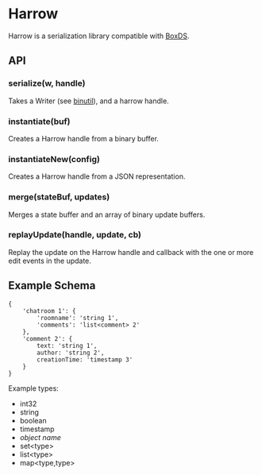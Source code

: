 
# Harrow

Harrow is a serialization library compatible with [BoxDS](https://github.com/lfdoherty/boxds).

## API

### serialize(w, handle)
Takes a Writer (see [binutil](https://github.com/lfdoherty/binutil)), and a harrow handle.

### instantiate(buf)
Creates a Harrow handle from a binary buffer.
### instantiateNew(config)
Creates a Harrow handle from a JSON representation.

### merge(stateBuf, updates)
Merges a state buffer and an array of binary update buffers.

### replayUpdate(handle, update, cb)
Replay the update on the Harrow handle and callback with the one or more edit events in the update.

## Example Schema

	{
		'chatroom 1': {
			'roomname': 'string 1',
			'comments': 'list<comment> 2'
		},
		'comment 2': {
			text: 'string 1',
			author: 'string 2',
			creationTime: 'timestamp 3'
		}
	}

Example types:

- int32
- string
- boolean
- timestamp
- *object name*
- set&lt;type&gt;
- list&lt;type&gt;
- map&lt;type,type&gt;


